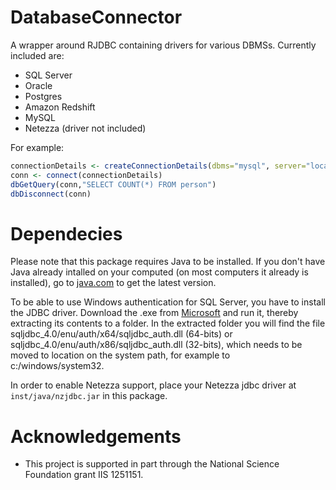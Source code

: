 DatabaseConnector
=================

A wrapper around RJDBC containing drivers for various DBMSs. Currently included are:
* SQL Server
* Oracle
* Postgres
* Amazon Redshift
* MySQL
* Netezza (driver not included)

For example:
```r
connectionDetails <- createConnectionDetails(dbms="mysql", server="localhost",user="root",password="blah",schema="cdm_v4")
conn <- connect(connectionDetails)
dbGetQuery(conn,"SELECT COUNT(*) FROM person")
dbDisconnect(conn)
```

Dependecies
===========

Please note that this package requires Java to be installed. If you don't have Java already intalled on your computed (on most computers it already is installed), go to [java.com](http://java.com) to get the latest version.

To be able to use Windows authentication for SQL Server, you have to install the JDBC driver. Download the .exe from [Microsoft](http://www.microsoft.com/en-us/download/details.aspx?displaylang=en&id=11774) and run it, thereby extracting its contents to a folder. In the extracted folder you will find the file sqljdbc_4.0/enu/auth/x64/sqljdbc_auth.dll (64-bits) or sqljdbc_4.0/enu/auth/x86/sqljdbc_auth.dll (32-bits), which needs to be moved to location on the system path, for example to c:/windows/system32.

In order to enable Netezza support, place your Netezza jdbc driver at `inst/java/nzjdbc.jar` in this package.

# Acknowledgements
- This project is supported in part through the National Science Foundation grant IIS 1251151.

